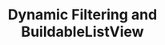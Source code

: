 ---
title: Dynamic Filtering and BuildableListView
tags: 
 - issues
coolness: 5
org: datadesk/django-bakery
link: https://github.com/datadesk/django-bakery/issues/99
---